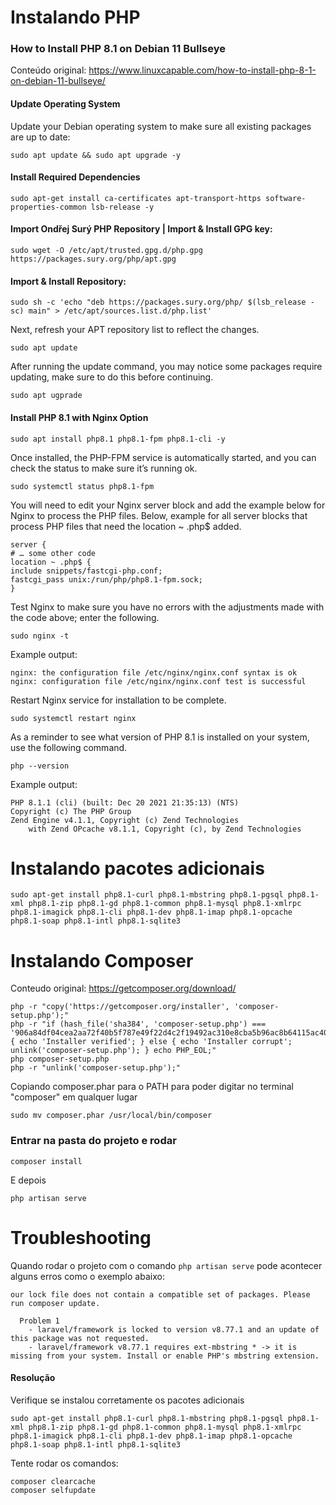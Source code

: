 # Instalando PHP

### How to Install PHP 8.1 on Debian 11 Bullseye
Conteúdo original: https://www.linuxcapable.com/how-to-install-php-8-1-on-debian-11-bullseye/

#### Update Operating System
Update your Debian operating system to make sure all existing packages are up to date:

```sudo apt update && sudo apt upgrade -y```

#### Install Required Dependencies

```sudo apt-get install ca-certificates apt-transport-https software-properties-common lsb-release -y```

#### Import Ondřej Surý PHP Repository | Import & Install GPG key:

```sudo wget -O /etc/apt/trusted.gpg.d/php.gpg https://packages.sury.org/php/apt.gpg```

#### Import & Install Repository:

```sudo sh -c 'echo "deb https://packages.sury.org/php/ $(lsb_release -sc) main" > /etc/apt/sources.list.d/php.list'```

Next, refresh your APT repository list to reflect the changes.

```sudo apt update```

After running the update command, you may notice some packages require updating, make sure to do this before continuing.

```sudo apt ugprade```

#### Install PHP 8.1 with Nginx Option

```sudo apt install php8.1 php8.1-fpm php8.1-cli -y```

Once installed, the PHP-FPM service is automatically started, and you can check the status to make sure it’s running ok.

```sudo systemctl status php8.1-fpm```

You will need to edit your Nginx server block and add the example below for Nginx to process the PHP files.
Below, example for all server blocks that process PHP files that need the location ~ .php$ added.

```
server {
# … some other code
location ~ .php$ {
include snippets/fastcgi-php.conf;
fastcgi_pass unix:/run/php/php8.1-fpm.sock;
}
```

Test Nginx to make sure you have no errors with the adjustments made with the code above; enter the following.

```sudo nginx -t```

Example output:

```
nginx: the configuration file /etc/nginx/nginx.conf syntax is ok
nginx: configuration file /etc/nginx/nginx.conf test is successful
```

Restart Nginx service for installation to be complete.

```sudo systemctl restart nginx```

As a reminder to see what version of PHP 8.1 is installed on your system, use the following command.

```php --version```

Example output:

```
PHP 8.1.1 (cli) (built: Dec 20 2021 21:35:13) (NTS)
Copyright (c) The PHP Group
Zend Engine v4.1.1, Copyright (c) Zend Technologies
    with Zend OPcache v8.1.1, Copyright (c), by Zend Technologies
```

# Instalando pacotes adicionais

```sudo apt-get install php8.1-curl php8.1-mbstring php8.1-pgsql php8.1-xml php8.1-zip php8.1-gd php8.1-common php8.1-mysql php8.1-xmlrpc php8.1-imagick php8.1-cli php8.1-dev php8.1-imap php8.1-opcache php8.1-soap php8.1-intl php8.1-sqlite3```

# Instalando Composer
Conteudo original: https://getcomposer.org/download/

```
php -r "copy('https://getcomposer.org/installer', 'composer-setup.php');"
php -r "if (hash_file('sha384', 'composer-setup.php') === '906a84df04cea2aa72f40b5f787e49f22d4c2f19492ac310e8cba5b96ac8b64115ac402c8cd292b8a03482574915d1a8') { echo 'Installer verified'; } else { echo 'Installer corrupt'; unlink('composer-setup.php'); } echo PHP_EOL;"
php composer-setup.php
php -r "unlink('composer-setup.php');"
```

Copiando composer.phar para o PATH para poder digitar no terminal "composer" em qualquer lugar

```sudo mv composer.phar /usr/local/bin/composer```

### Entrar na pasta do projeto e rodar

```composer install```

E depois

```php artisan serve```

# Troubleshooting

Quando rodar o projeto com o comando ```php artisan serve``` pode acontecer alguns erros como o exemplo abaixo:

```
our lock file does not contain a compatible set of packages. Please run composer update.

  Problem 1
    - laravel/framework is locked to version v8.77.1 and an update of this package was not requested.
    - laravel/framework v8.77.1 requires ext-mbstring * -> it is missing from your system. Install or enable PHP's mbstring extension.
```

#### Resolução

Verifique se instalou corretamente os pacotes adicionais

```sudo apt-get install php8.1-curl php8.1-mbstring php8.1-pgsql php8.1-xml php8.1-zip php8.1-gd php8.1-common php8.1-mysql php8.1-xmlrpc php8.1-imagick php8.1-cli php8.1-dev php8.1-imap php8.1-opcache php8.1-soap php8.1-intl php8.1-sqlite3```

Tente rodar os comandos:

```
composer clearcache 
composer selfupdate
```
